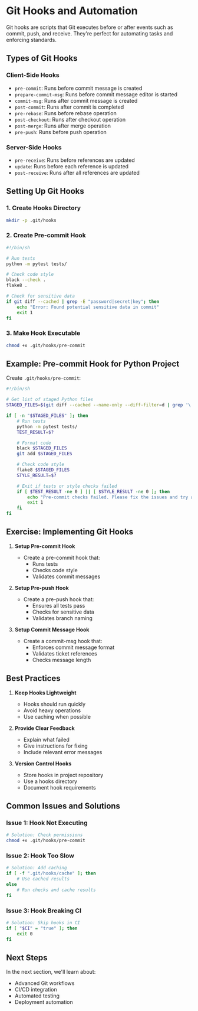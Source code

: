 # Git Hooks and Automation

Git hooks are scripts that Git executes before or after events such as commit, push, and receive. They're perfect for automating tasks and enforcing standards.

## Types of Git Hooks

### Client-Side Hooks
- `pre-commit`: Runs before commit message is created
- `prepare-commit-msg`: Runs before commit message editor is started
- `commit-msg`: Runs after commit message is created
- `post-commit`: Runs after commit is completed
- `pre-rebase`: Runs before rebase operation
- `post-checkout`: Runs after checkout operation
- `post-merge`: Runs after merge operation
- `pre-push`: Runs before push operation

### Server-Side Hooks
- `pre-receive`: Runs before references are updated
- `update`: Runs before each reference is updated
- `post-receive`: Runs after all references are updated

## Setting Up Git Hooks

### 1. Create Hooks Directory
```bash
mkdir -p .git/hooks
```

### 2. Create Pre-commit Hook
```bash
#!/bin/sh

# Run tests
python -m pytest tests/

# Check code style
black --check .
flake8 .

# Check for sensitive data
if git diff --cached | grep -E "password|secret|key"; then
    echo "Error: Found potential sensitive data in commit"
    exit 1
fi
```

### 3. Make Hook Executable
```bash
chmod +x .git/hooks/pre-commit
```

## Example: Pre-commit Hook for Python Project

Create `.git/hooks/pre-commit`:
```bash
#!/bin/sh

# Get list of staged Python files
STAGED_FILES=$(git diff --cached --name-only --diff-filter=d | grep '\.py$')

if [ -n "$STAGED_FILES" ]; then
    # Run tests
    python -m pytest tests/
    TEST_RESULT=$?

    # Format code
    black $STAGED_FILES
    git add $STAGED_FILES

    # Check code style
    flake8 $STAGED_FILES
    STYLE_RESULT=$?

    # Exit if tests or style checks failed
    if [ $TEST_RESULT -ne 0 ] || [ $STYLE_RESULT -ne 0 ]; then
        echo "Pre-commit checks failed. Please fix the issues and try again."
        exit 1
    fi
fi
```

## Exercise: Implementing Git Hooks

1. **Setup Pre-commit Hook**
   - Create a pre-commit hook that:
     - Runs tests
     - Checks code style
     - Validates commit messages

2. **Setup Pre-push Hook**
   - Create a pre-push hook that:
     - Ensures all tests pass
     - Checks for sensitive data
     - Validates branch naming

3. **Setup Commit Message Hook**
   - Create a commit-msg hook that:
     - Enforces commit message format
     - Validates ticket references
     - Checks message length

## Best Practices

1. **Keep Hooks Lightweight**
   - Hooks should run quickly
   - Avoid heavy operations
   - Use caching when possible

2. **Provide Clear Feedback**
   - Explain what failed
   - Give instructions for fixing
   - Include relevant error messages

3. **Version Control Hooks**
   - Store hooks in project repository
   - Use a hooks directory
   - Document hook requirements

## Common Issues and Solutions

### Issue 1: Hook Not Executing
```bash
# Solution: Check permissions
chmod +x .git/hooks/pre-commit
```

### Issue 2: Hook Too Slow
```bash
# Solution: Add caching
if [ -f ".git/hooks/cache" ]; then
    # Use cached results
else
    # Run checks and cache results
fi
```

### Issue 3: Hook Breaking CI
```bash
# Solution: Skip hooks in CI
if [ "$CI" = "true" ]; then
    exit 0
fi
```

## Next Steps

In the next section, we'll learn about:
- Advanced Git workflows
- CI/CD integration
- Automated testing
- Deployment automation 